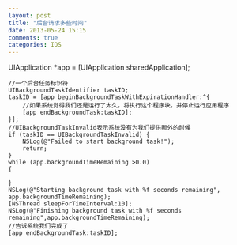 ```yaml
---
layout: post
title: "后台请求多些时间"
date: 2013-05-24 15:15
comments: true
categories: IOS
---
```


   UIApplication *app = [UIApplication sharedApplication];
    
    //一个后台任务标识符
    UIBackgroundTaskIdentifier taskID;
    taskID = [app beginBackgroundTaskWithExpirationHandler:^{
        //如果系统觉得我们还是运行了太久，将执行这个程序块，并停止运行应用程序
        [app endBackgroundTask:taskID];
    }];
    //UIBackgroundTaskInvalid表示系统没有为我们提供额外的时候
    if (taskID == UIBackgroundTaskInvalid) {
        NSLog(@"Failed to start background task!");
        return;
    }
    while (app.backgroundTimeRemaining >0.0)
    {
        
    }
    NSLog(@"Starting background task with %f seconds remaining", app.backgroundTimeRemaining);
    [NSThread sleepForTimeInterval:10];
    NSLog(@"Finishing background task with %f seconds remaining",app.backgroundTimeRemaining);
    //告诉系统我们完成了
    [app endBackgroundTask:taskID];

